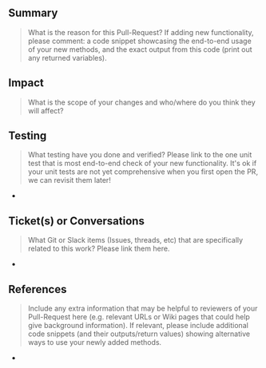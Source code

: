 ## Summary

> What is the reason for this Pull-Request? If adding new functionality, please comment:
> a code snippet showcasing the end-to-end usage of your new methods, and the exact output
> from this code (print out any returned variables).



## Impact

> What is the scope of your changes and who/where do you think they will affect?



## Testing

> What testing have you done and verified? Please link to the one unit test
> that is most end-to-end check of your new functionality. It's ok if your
> unit tests are not yet comprehensive when you first open the PR,
> we can revisit them later!

-

## Ticket(s) or Conversations

> What Git or Slack items (Issues, threads, etc) that are specifically related to
> this work? Please link them here.

-

## References

> Include any extra information that may be helpful to reviewers of your
> Pull-Request here (e.g. relevant URLs or Wiki pages that could help give
> background information). If relevant, please include additional code snippets
> (and their outputs/return values) showing alternative ways to use your newly
> added methods.

-
